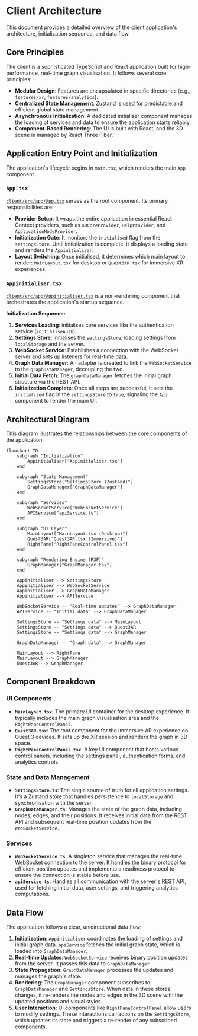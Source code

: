 # Client Architecture

This document provides a detailed overview of the client application's architecture, initialization sequence, and data flow.

## Core Principles

The client is a sophisticated TypeScript and React application built for high-performance, real-time graph visualisation. It follows several core principles:
- **Modular Design**: Features are encapsulated in specific directories (e.g., `features/xr`, `features/analytics`).
- **Centralized State Management**: Zustand is used for predictable and efficient global state management.
- **Asynchronous Initialization**: A dedicated initialiser component manages the loading of services and data to ensure the application starts reliably.
- **Component-Based Rendering**: The UI is built with React, and the 3D scene is managed by React Three Fiber.

## Application Entry Point and Initialization

The application's lifecycle begins in `main.tsx`, which renders the main `App` component.

### `App.tsx`
[`client/src/app/App.tsx`](../../client/src/app/App.tsx) serves as the root component. Its primary responsibilities are:
- **Provider Setup**: It wraps the entire application in essential React Context providers, such as `XRCoreProvider`, `HelpProvider`, and `ApplicationModeProvider`.
- **Initialization Gate**: It monitors the `initialised` flag from the `settingsStore`. Until initialization is complete, it displays a loading state and renders the `Appinitialiser`.
- **Layout Switching**: Once initialised, it determines which main layout to render: `MainLayout.tsx` for desktop or `Quest3AR.tsx` for immersive XR experiences.

### `Appinitialiser.tsx`
[`client/src/app/Appinitialiser.tsx`](../../client/src/app/Appinitialiser.tsx) is a non-rendering component that orchestrates the application's startup sequence.

**Initialization Sequence:**
1.  **Services Loading**: initialises core services like the authentication service (`initialiseAuth`).
2.  **Settings Store**: initialises the `settingsStore`, loading settings from `localStorage` and the server.
3.  **WebSocket Service**: Establishes a connection with the WebSocket server and sets up listeners for real-time data.
4.  **Graph Data Manager**: An adapter is created to link the `WebSocketService` to the `graphDataManager`, decoupling the two.
5.  **Initial Data Fetch**: The `graphDataManager` fetches the initial graph structure via the REST API.
6.  **Initialization Complete**: Once all steps are successful, it sets the `initialised` flag in the `settingsStore` to `true`, signaling the `App` component to render the main UI.

## Architectural Diagram

This diagram illustrates the relationships between the core components of the application.

```mermaid
flowchart TD
    subgraph "Initialization"
        Appinitialiser["Appinitialiser.tsx"]
    end

    subgraph "State Management"
        SettingsStore["SettingsStore (Zustand)"]
        GraphDataManager["GraphDataManager"]
    end

    subgraph "Services"
        WebSocketService["WebSocketService"]
        APIService["apiService.ts"]
    end

    subgraph "UI Layer"
        MainLayout["MainLayout.tsx (Desktop)"]
        Quest3AR["Quest3AR.tsx (Immersive)"]
        RightPane["RightPaneControlPanel.tsx"]
    end

    subgraph "Rendering Engine (R3F)"
        GraphManager["GraphManager.tsx"]
    end

    Appinitialiser --> SettingsStore
    Appinitialiser --> WebSocketService
    Appinitialiser --> GraphDataManager
    Appinitialiser --> APIService

    WebSocketService -- "Real-time updates" --> GraphDataManager
    APIService -- "Initial data" --> GraphDataManager

    SettingsStore -- "Settings data" --> MainLayout
    SettingsStore -- "Settings data" --> Quest3AR
    SettingsStore -- "Settings data" --> GraphManager

    GraphDataManager -- "Graph data" --> GraphManager

    MainLayout --> RightPane
    MainLayout --> GraphManager
    Quest3AR --> GraphManager
```

## Component Breakdown

### UI Components
-   **`MainLayout.tsx`**: The primary UI container for the desktop experience. It typically includes the main graph visualisation area and the `RightPaneControlPanel`.
-   **`Quest3AR.tsx`**: The root component for the immersive AR experience on Quest 3 devices. It sets up the XR session and renders the graph in 3D space.
-   **`RightPaneControlPanel.tsx`**: A key UI component that hosts various control panels, including the settings panel, authentication forms, and analytics controls.

### State and Data Management
-   **`SettingsStore.ts`**: The single source of truth for all application settings. It's a Zustand store that handles persistence to `localStorage` and synchronisation with the server.
-   **`GraphDataManager.ts`**: Manages the state of the graph data, including nodes, edges, and their positions. It receives initial data from the REST API and subsequent real-time position updates from the `WebSocketService`.

### Services
-   **`WebSocketService.ts`**: A singleton service that manages the real-time WebSocket connection to the server. It handles the binary protocol for efficient position updates and implements a readiness protocol to ensure the connection is stable before use.
-   **`apiService.ts`**: Handles all communication with the server's REST API, used for fetching initial data, user settings, and triggering analytics computations.

## Data Flow

The application follows a clear, unidirectional data flow:

1.  **Initialization**: `Appinitialiser` coordinates the loading of settings and initial graph data. `apiService` fetches the initial graph state, which is loaded into `GraphDataManager`.
2.  **Real-time Updates**: `WebSocketService` receives binary position updates from the server. It passes this data to `GraphDataManager`.
3.  **State Propagation**: `GraphDataManager` processes the updates and manages the graph's state.
4.  **Rendering**: The `GraphManager` component subscribes to `GraphDataManager` and `SettingsStore`. When data in these stores changes, it re-renders the nodes and edges in the 3D scene with the updated positions and visual styles.
5.  **User Interaction**: UI components like `RightPaneControlPanel` allow users to modify settings. These interactions call actions on the `SettingsStore`, which updates its state and triggers a re-render of any subscribed components.